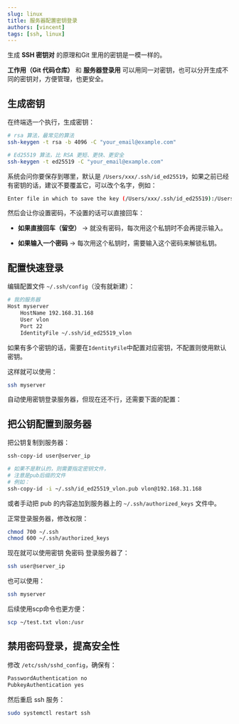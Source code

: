 ```yaml
---
slug: linux
title: 服务器配置密钥登录
authors: [vincent]
tags: [ssh, linux]
---
```


生成 **SSH 密钥对** 的原理和Git 里用的密钥是一模一样的。

**工作用（Git 代码仓库）** 和 **服务器登录用** 可以用同一对密钥，也可以分开生成不同的密钥对，方便管理，也更安全。

<!-- truncate -->

## 生成密钥

在终端选一个执行，生成密钥：

```bash
# rsa 算法，最常见的算法
ssh-keygen -t rsa -b 4096 -C "your_email@example.com"

# Ed25519 算法，比 RSA 更短、更快、更安全
ssh-keygen -t ed25519 -C "your_email@example.com"
```


系统会问你要保存到哪里，默认是 `/Users/xxx/.ssh/id_ed25519`，如果之前已经有密钥的话，建议不要覆盖它，可以改个名字，例如：

```bash
Enter file in which to save the key (/Users/xxx/.ssh/id_ed25519):/Users/xxx/.ssh/id_ed25519_vlon
```


然后会让你设置密码，不设置的话可以直接回车：

- **如果直接回车（留空）** → 就没有密码，每次用这个私钥时不会再提示输入。
    
- **如果输入一个密码** → 每次用这个私钥时，需要输入这个密码来解锁私钥。

## 配置快速登录

编辑配置文件 `~/.ssh/config`（没有就新建）：

```bash
# 我的服务器
Host myserver
    HostName 192.168.31.168
    User vlon
    Port 22
    IdentityFile ~/.ssh/id_ed25519_vlon
```

如果有多个密钥的话，需要在`IdentityFile`中配置对应密钥，不配置则使用默认密钥。

这样就可以使用：

```bash
ssh myserver
```

自动使用密钥登录服务器，但现在还不行，还需要下面的配置：


## 把公钥配置到服务器

把公钥复制到服务器：

```bash
ssh-copy-id user@server_ip

# 如果不是默认的，则需要指定密钥文件，
# 注意是pub后缀的文件
# 例如：
ssh-copy-id -i ~/.ssh/id_ed25519_vlon.pub vlon@192.168.31.168
```

或者手动把 pub 的内容追加到服务器上的 `~/.ssh/authorized_keys` 文件中。

正常登录服务器，修改权限：

```bash
chmod 700 ~/.ssh
chmod 600 ~/.ssh/authorized_keys
```


现在就可以使用密钥 免密码 登录服务器了：

```bash
ssh user@server_ip
```

也可以使用：

```bash
ssh myserver
```

后续使用scp命令也更方便：
```bash
scp ~/test.txt vlon:/usr
```


## 禁用密码登录，提高安全性

修改 `/etc/ssh/sshd_config`，确保有：

```bash
PasswordAuthentication no
PubkeyAuthentication yes
```

然后重启 ssh 服务：

```bash
sudo systemctl restart ssh
```